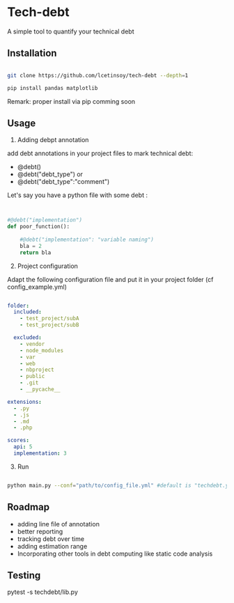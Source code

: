 # Tech-debt
A simple tool to quantify your technical debt


## Installation  



```bash

git clone https://github.com/lcetinsoy/tech-debt --depth=1

pip install pandas matplotlib

```

Remark: proper install via pip comming soon


## Usage 


1. Adding debpt annotation

add debt annotations in your project files to mark technical debt:

- @debt() 
- @debt("debt_type") or 
- @debt("debt_type":"comment")
  

Let's say you have a python file with some debt : 

```python


#@debt("implementation")
def poor_function():
    
    #@debt("implementation": "variable naming")
    bla = 2
    return bla

```

2. Project configuration

Adapt the following configuration file and put 
it in your project folder (cf config_example.yml)
 
```yaml

folder:
  included:
    - test_project/subA
    - test_project/subB

  excluded:
    - vendor
    - node_modules
    - var
    - web
    - nbproject
    - public
    - .git
    - __pycache__

extensions:
  - .py
  - .js
  - .md
  - .php

scores:
  api: 5
  implementation: 3

```

3. Run

```bash

python main.py --conf="path/to/config_file.yml" #default is "techdebt.yml" 

```

## Roadmap 

- adding line file of annotation
- better reporting
- tracking debt over time
- adding estimation range
- Incorporating other tools in debt computing like static code analysis


## Testing 

pytest -s techdebt/lib.py